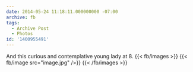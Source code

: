 ```yaml
---
date: 2014-05-24 11:18:11.000000000 -07:00
archive: fb
tags: 
  - Archive Post
  - Photos
id: '1400955491'
---
```


And this curious and contemplative young lady at 8.
{{< fb/images >}}
{{< fb/image src="image.jpg" />}}
{{< /fb/images >}}

